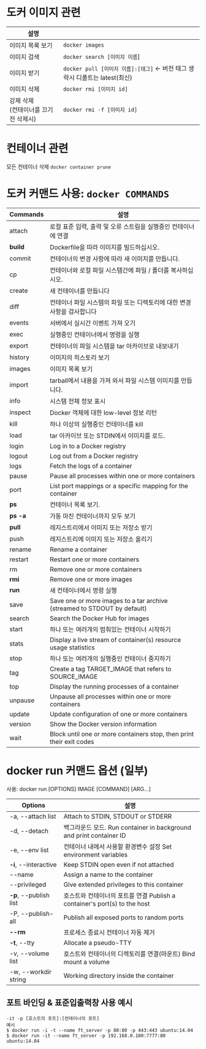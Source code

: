 # 도커 이미지 관련 

|설명||
|---|---|
| 이미지 목록 보기 | `docker images` |
| 이미지 검색 | `docker search [이미지 이름`] 
| 이미지 받기 | `docker pull [이미지 이름]:[태그]` <- 버전 태그 생략시 디폴트는 latest(최신)|
| 이미지 삭제 | `docker rmi [이미지 id]` |
| 강제 삭제<br>(컨테이너를 끄기 전 삭제시) | `docker rmi -f [이미지 id]` |


# 컨테이너 관련
모든 컨테이너 삭제 `docker container prune` 


# 도커 커맨드 사용: `docker COMMANDS`

| Commands    | 설명 |
| --- | --- |
|  attach     | 로컬 표준 입력, 출력 및 오류 스트림을 실행중인 컨테이너에 연결|
|  **build**      | Dockerfile을 따라 이미지를 빌드하십시오.|
|  commit     | 컨테이너의 변경 사항에 따라 새 이미지를 만듭니다.|
|  cp         | 컨테이너와 로컬 파일 시스템간에 파일 / 폴더를 복사하십시오.|
|  create     | 새 컨테이너를 만듭니다|
|  diff       | 컨테이너 파일 시스템의 파일 또는 디렉토리에 대한 변경 사항을 검사합니다|
|  events     | 서버에서 실시간 이벤트 가져 오기|
|  exec       | 실행중인 컨테이너에서 명령을 실행|
|  export     | 컨테이너의 파일 시스템을 tar 아카이브로 내보내기|
|  history    | 이미지의 히스토리 보기|
|  images     | 이미지 목록 보기|
|  import     | tarball에서 내용을 가져 와서 파일 시스템 이미지를 만듭니다.|
|  info       | 시스템 전체 정보 표시|
|  inspect    | Docker 객체에 대한 low-level 정보 리턴|
|  kill       | 하나 이상의 실행중인 컨테이너를 kill|
|  load       | tar 아카이브 또는 STDIN에서 이미지를 로드.|
|  login      | Log in to a Docker registry|
|  logout     | Log out from a Docker registry|
|  logs       | Fetch the logs of a container|
|  pause      | Pause all processes within one or more containers|
|  port       | List port mappings or a specific mapping for the container|
|  **ps**         | 컨테이너 목록 보기.|
|  **ps -a** |가동 마친 컨테이너까지 모두 보기|
|  **pull**       | 레지스트리에서 이미지 또는 저장소 받기|
|  push       | 레지스트리에 이미지 또는 저장소 올리기|
|  rename     | Rename a container|
|  restart    | Restart one or more containers|
|  rm         | Remove one or more containers|
|  **rmi**        | Remove one or more images|
|  **run**        | 새 컨테이너에서 명령 실행|
|  save       | Save one or more images to a tar archive (streamed to STDOUT by default)|
|  search     | Search the Docker Hub for images|
|  start      | 하나 또는 여러개의 멈춰있는 컨테이너 시작하기|
|  stats      | Display a live stream of container(s) resource usage statistics|
|  stop       | 하나 또는 여러개의 실행중인 컨테이너 중지하기|
|  tag        | Create a tag TARGET_IMAGE that refers to SOURCE_IMAGE|
|  top        | Display the running processes of a container|
|  unpause    | Unpause all processes within one or more containers|
|  update     | Update configuration of one or more containers|
|  version    | Show the Docker version information|
|  wait       | Block until one or more containers stop, then print their exit codes|

# docker run 커맨드 옵션 (일부)
사용: docker run [OPTIONS] IMAGE [COMMAND] [ARG...]

| Options | 설명 |
|---|---|
|  -a, --attach list           |         Attach to STDIN, STDOUT or STDERR|
|  -d, --detach                | 백그라운드 모드. Run container in background and print container ID|
|  -e, --env list              |컨테이너 내에서 사용할 환경변수 설정 Set environment variables|
|  **-i**, --interactive           |         Keep STDIN open even if not attached|
|      --name                  | Assign a name to the container |
|      --privileged            |         Give extended privileges to this container|
|  **-p**, --publish list          |호스트와 컨테이너의 포트를 연결 Publish a container's port(s) to the host|
|  -P, --publish-all           |         Publish all exposed ports to random ports|
|      **--rm**                    |         프로세스 종료시 컨테이너 자동 제거|
|  **-t**, --tty                   |         Allocate a pseudo-TTY|
|  -v, --volume list           | 호스트와 컨테이너의 디렉토리를 연결(마운트) Bind mount a volume|
|  -w, --workdir string        |         Working directory inside the container|


## 포트 바인딩 & 표준입출력창  사용 예시
~~~
-it -p [호스트의 포트]:[컨테이너의 포트]
예시
$ docker run -i -t --name ft_server -p 80:80 -p 443:443 ubuntu:14.04
$ docker run -it --name ft_server -p 192.168.0.100:7777:80 ubuntu:14.04
~~~
